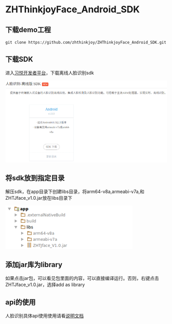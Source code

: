 # ZHThinkjoyFace_Android_SDK


## 下载demo工程
```
git clone https://github.com/zhthinkjoy/ZHThinkjoyFace_Android_SDK.git
```

## 下载SDK
进入[习悦开发者平台](https://dev.zhthinkjoy.com/SDK)，下载离线人脸识别sdk

[![](https://github.com/zhthinkjoy/git_resource/raw/master/ZHThinkjoyFace_Android_SDK/face_sdk_download.png)](https://dev.zhthinkjoy.com/SDK)

## 将sdk放到指定目录
解压sdk，在app目录下创建libs目录，将arm64-v8a,armeabi-v7a,和ZHTJface_v1.0.jar放在libs目录下

![](https://github.com/zhthinkjoy/git_resource/raw/master/ZHThinkjoyFace_Android_SDK/add_face_library.png)

## 添加jar库为library
如果点击jar包，可以看见包里面的内容，可以直接编译运行。否则，右键点击ZHTJface_v1.0.jar，选择add as library

## api的使用
人脸识别具体api使用使用请看[说明文档](https://github.com/zhthinkjoy/ZHThinkjoyFace_Android_SDK/wiki)
